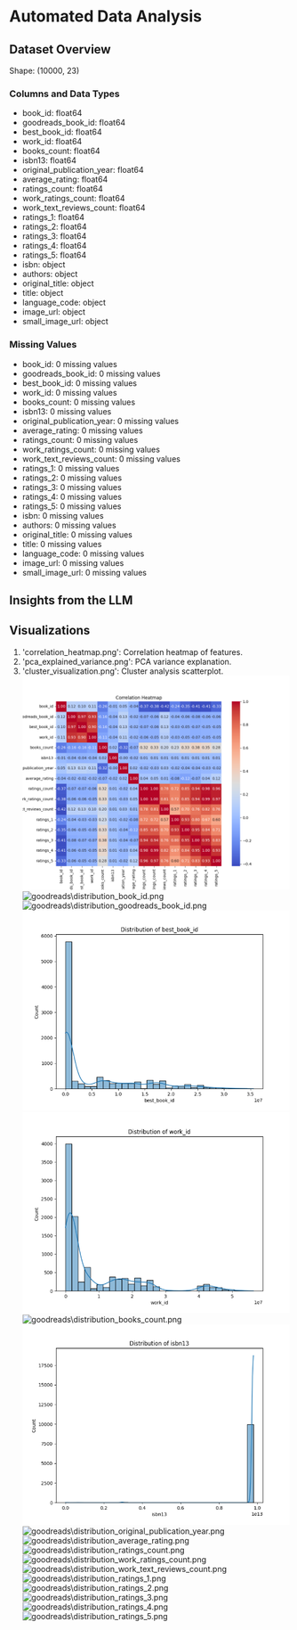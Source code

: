 # Automated Data Analysis

## Dataset Overview
Shape: (10000, 23)

### Columns and Data Types
- book_id: float64
- goodreads_book_id: float64
- best_book_id: float64
- work_id: float64
- books_count: float64
- isbn13: float64
- original_publication_year: float64
- average_rating: float64
- ratings_count: float64
- work_ratings_count: float64
- work_text_reviews_count: float64
- ratings_1: float64
- ratings_2: float64
- ratings_3: float64
- ratings_4: float64
- ratings_5: float64
- isbn: object
- authors: object
- original_title: object
- title: object
- language_code: object
- image_url: object
- small_image_url: object

### Missing Values
- book_id: 0 missing values
- goodreads_book_id: 0 missing values
- best_book_id: 0 missing values
- work_id: 0 missing values
- books_count: 0 missing values
- isbn13: 0 missing values
- original_publication_year: 0 missing values
- average_rating: 0 missing values
- ratings_count: 0 missing values
- work_ratings_count: 0 missing values
- work_text_reviews_count: 0 missing values
- ratings_1: 0 missing values
- ratings_2: 0 missing values
- ratings_3: 0 missing values
- ratings_4: 0 missing values
- ratings_5: 0 missing values
- isbn: 0 missing values
- authors: 0 missing values
- original_title: 0 missing values
- title: 0 missing values
- language_code: 0 missing values
- image_url: 0 missing values
- small_image_url: 0 missing values

## Insights from the LLM


## Visualizations
1. 'correlation_heatmap.png': Correlation heatmap of features.
2. 'pca_explained_variance.png': PCA variance explanation.
3. 'cluster_visualization.png': Cluster analysis scatterplot.
![goodreads\correlation_heatmap.png](goodreads\correlation_heatmap.png)
![goodreads\distribution_book_id.png](goodreads\distribution_book_id.png)
![goodreads\distribution_goodreads_book_id.png](goodreads\distribution_goodreads_book_id.png)
![goodreads\distribution_best_book_id.png](goodreads\distribution_best_book_id.png)
![goodreads\distribution_work_id.png](goodreads\distribution_work_id.png)
![goodreads\distribution_books_count.png](goodreads\distribution_books_count.png)
![goodreads\distribution_isbn13.png](goodreads\distribution_isbn13.png)
![goodreads\distribution_original_publication_year.png](goodreads\distribution_original_publication_year.png)
![goodreads\distribution_average_rating.png](goodreads\distribution_average_rating.png)
![goodreads\distribution_ratings_count.png](goodreads\distribution_ratings_count.png)
![goodreads\distribution_work_ratings_count.png](goodreads\distribution_work_ratings_count.png)
![goodreads\distribution_work_text_reviews_count.png](goodreads\distribution_work_text_reviews_count.png)
![goodreads\distribution_ratings_1.png](goodreads\distribution_ratings_1.png)
![goodreads\distribution_ratings_2.png](goodreads\distribution_ratings_2.png)
![goodreads\distribution_ratings_3.png](goodreads\distribution_ratings_3.png)
![goodreads\distribution_ratings_4.png](goodreads\distribution_ratings_4.png)
![goodreads\distribution_ratings_5.png](goodreads\distribution_ratings_5.png)
